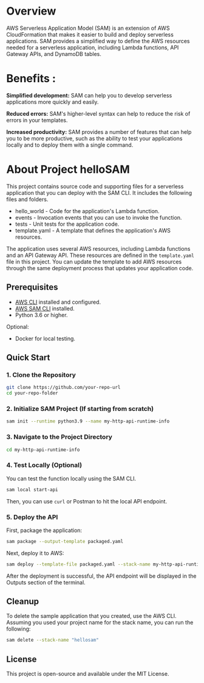 
# Overview
AWS Serverless Application Model (SAM) is an extension of AWS CloudFormation that makes it easier to build and deploy serverless applications. SAM provides a simplified way to define the AWS resources needed for a serverless application, including Lambda functions, API Gateway APIs, and DynamoDB tables.

# Benefits :

**Simplified development:** SAM can help you to develop serverless applications more quickly and easily.

**Reduced errors:** SAM's higher-level syntax can help to reduce the risk of errors in your templates.

**Increased productivity:** SAM provides a number of features that can help you to be more productive, such as the ability to test your applications locally and to deploy them with a single command.

# About Project helloSAM

This project contains source code and supporting files for a serverless application that you can deploy with the SAM CLI. It includes the following files and folders.

- hello_world - Code for the application's Lambda function.
- events - Invocation events that you can use to invoke the function.
- tests - Unit tests for the application code. 
- template.yaml - A template that defines the application's AWS resources.

The application uses several AWS resources, including Lambda functions and an API Gateway API. These resources are defined in the `template.yaml` file in this project. You can update the template to add AWS resources through the same deployment process that updates your application code.

## Prerequisites

- [AWS CLI](https://aws.amazon.com/cli/) installed and configured.
- [AWS SAM CLI](https://aws.amazon.com/serverless/sam/) installed.
- Python 3.6 or higher.
  
Optional:
- Docker for local testing.

## Quick Start

### 1. Clone the Repository

```bash
git clone https://github.com/your-repo-url
cd your-repo-folder
```

### 2. Initialize SAM Project (If starting from scratch)

```bash
sam init --runtime python3.9 --name my-http-api-runtime-info
```

### 3. Navigate to the Project Directory

```bash
cd my-http-api-runtime-info
```

### 4. Test Locally (Optional)

You can test the function locally using the SAM CLI.

```bash
sam local start-api
```

Then, you can use `curl` or Postman to hit the local API endpoint.

### 5. Deploy the API

First, package the application:

```bash
sam package --output-template packaged.yaml
```

Next, deploy it to AWS:

```bash
sam deploy --template-file packaged.yaml --stack-name my-http-api-runtime-info-stack --capabilities CAPABILITY_IAM
```

After the deployment is successful, the API endpoint will be displayed in the Outputs section of the terminal.



## Cleanup

To delete the sample application that you created, use the AWS CLI. Assuming you used your project name for the stack name, you can run the following:

```bash
sam delete --stack-name "hellosam"
```

## License

This project is open-source and available under the MIT License.

